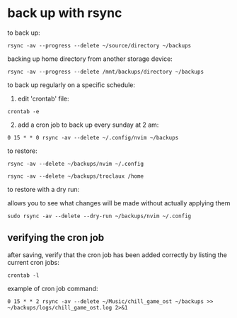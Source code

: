# back up with rsync

to back up:

```shell
rsync -av --progress --delete ~/source/directory ~/backups
```

backing up home directory from another storage device:

```shell
rsync -av --progress --delete /mnt/backups/directory ~/backups
```

to back up regularly on a specific schedule:

1. edit 'crontab' file:
  ```shell
  crontab -e
  ```
2. add a cron job to back up every sunday at 2 am:
  ```shell
  0 15 * * 0 rsync -av --delete ~/.config/nvim ~/backups
  ```

to restore:

```shell
rsync -av --delete ~/backups/nvim ~/.config
```

```shell
rsync -av --delete ~/backups/troclaux /home
```

to restore with a dry run:

allows you to see what changes will be made without actually applying them
```shell
sudo rsync -av --delete --dry-run ~/backups/nvim ~/.config
```

## verifying the cron job

after saving, verify that the cron job has been added correctly by listing the current cron jobs:
```shell
crontab -l
```

example of cron job command:

```shell
0 15 * * 2 rsync -av --delete ~/Music/chill_game_ost ~/backups >> ~/backups/logs/chill_game_ost.log 2>&1
```
